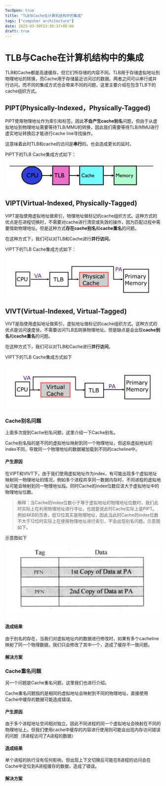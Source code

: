 ```yaml
---
TocOpen: true
title: "TLB与Cache在计算机结构中的集成"
tags: ["computer architecture"]
date: 2023-03-30T23:50:37+08:00
draft: true
---
```


# TLB与Cache在计算机结构中的集成

TLB和Cache都是高速缓存，但它们所存储的内容不同。TLB用于存储虚拟地址到物理地址的转换，而Cache用于存储最近访问过的数据。两者之间可以串行或并行访问。而不同的集成方式也会带来不同的问题，这里主要介绍在包含TLB下的cache组织方式。

## PIPT(Physically-Indexed，Physically-Tagged)
PIPT使用物理地址作为索引和标签。因此**不会产生cache别名**问题，但由于从虚拟地址到物理地址需要等待TLB/MMU的转换，因此我们需要等待TLB/MMU进行虚实地址转换后才能进行cache line寻找操作。

这意味着此时TLB和cache的访问是**串行**的。也会造成更长的延时。

PIPT下的TLB Cache集成方式如下：

![TLB与Cache在PIPT下的串行集成](../../../static/image/computer_architecture/tlb_cache/1.png) 

## VIPT(Virtual-Indexed, Physically-Tagged)
VIPT是指使用虚拟地址做索引，物理地址做标记的cache组织方式。这种方式的优点是在进程切换时，不需要对cache进行清空或失效的操作，因为匹配过程中需要借助物理地址。但是这种方式**存在cache别名**和**cache重名**的问题。

在这种方式下，我们可以对TLB和Cache进行**并行访问**。

VIPT下的TLB Cache集成方式如下：

![TLB与Cache在VIPT下的并行集成](../../../static/image/computer_architecture/tlb_cache/2.png) 


## VIVT(Virtual-Indexed, Virtual-Tagged)
VIVT是指使用虚拟地址做索引，虚拟地址做标记的cache组织方式。这种方式的优点是访问速度快，不需要访问TLB去转换物理地址。但是缺点是会出现**cache别名**和**cache重名**的问题。

在这种方式下，我们可以对TLB和Cache进行**并行访问**。

VIPT下的TLB Cache集成方式如下

![TLB与Cache在VIVT下的并行集成](../../../static/image/computer_architecture/tlb_cache/3.png) 

### Cache别名问题

上面多次提到Cache别名问题，这里介绍一下Cache别名。

Cache别名指的是不同的虚拟地址映射到同一个物理地址，但这些虚拟地址的index不同，导致同一个物理地址的数据被加载到不同的cacheline中。

#### 产生原因

在VIPT和VIVT下，由于我们使用虚拟地址作为index，有可能出现多个虚拟地址映射同一物理地址的情况，例如多个进程共享同一数据内存时，不同进程的虚拟地址可能会映射到同一物理地址段。同时Cache的index位数应该大于虚拟地址中的物理地址位数。

> 解释：当Cache的index位数小于等于虚拟地址的物理地址位数时，我们此时实际上在利用物理地址进行寻址，也就是说此时Cache实际上是PIPT。例如4KB的页表，低12位其实是物理地址，因此当此时Cache的index位数不大于12位时实际上在使用物理地址进行索引，不会出现别名问题。示意图如下。

示意图如下

![Cache别名问题](../../../static/image/computer_architecture/tlb_cache/4.png) 

#### 造成结果

由于别名的存在，当我们对虚拟地址内的数据进行修改时，如果有多个cacheline映射了同一个物理数据，我们只会修改了其中一个，造成了缓存不一致问题。

#### 解决方案

### Cache重名问题

另一个问题是Cache重名问题，这里我们也进行介绍。

Cache重名问题指的是相同的虚拟地址会映射到不同的物理地址，直接使用Cache中缓存的数据可能造成错误。

#### 产生原因

由于多个进程地址空间相对独立，因此不同进程的同一个虚拟地址会映射在不同的物理地址上。但我们使用cache中缓存的内容进行使用则可能会出现内存访问错误的问题（B进程访问了A进程的数据）

#### 造成结果

单个进程的执行没有任何影响，但出现上下文切换后可能在B进程的访问会在Cache中定位到A进程缓存的数据，造成了错误。

#### 解决方案
